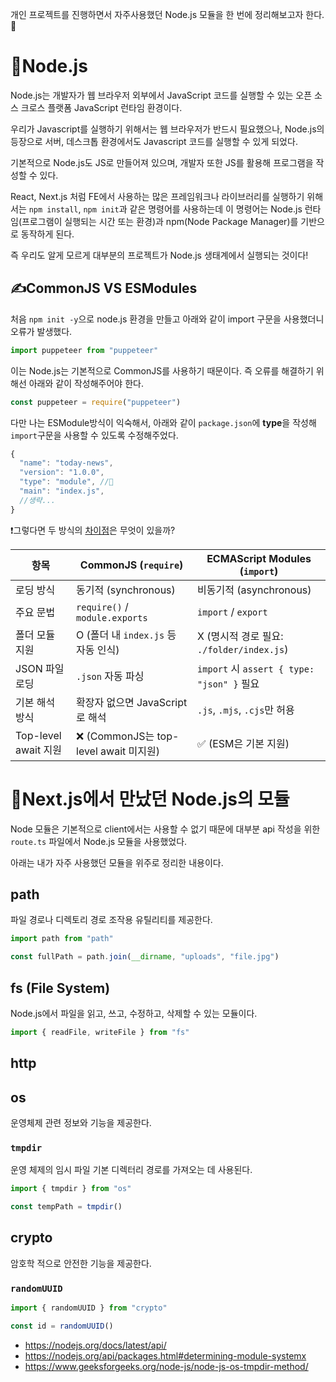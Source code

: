 개인 프로젝트를 진행하면서 자주사용했던 Node.js 모듈을 한 번에 정리해보고자 한다.🙌

# 📌Node.js

Node.js는 개발자가 웹 브라우저 외부에서 JavaScript 코드를 실행할 수 있는 오픈 소스 크로스 플랫폼 JavaScript 런타임 환경이다.

우리가 Javascript를 실행하기 위해서는 웹 브라우저가 반드시 필요했으나, Node.js의 등장으로 서버, 데스크톱 환경에서도 Javascript 코드를 실행할 수 있게 되었다.

기본적으로 Node.js도 JS로 만들어져 있으며, 개발자 또한 JS를 활용해 프로그램을 작성할 수 있다.

React, Next.js 처럼 FE에서 사용하는 많은 프레임워크나 라이브러리를 실행하기 위해서는 `npm install`, `npm init`과 같은 명령어를 사용하는데 이 명령어는 Node.js 런타임(프로그램이 실행되는 시간 또는 환경)과 npm(Node Package Manager)를 기반으로 동작하게 된다.

즉 우리도 알게 모르게 대부분의 프로젝트가 Node.js 생태계에서 실행되는 것이다!

## ✍CommonJS VS ESModules

처음 `npm init -y`으로 node.js 환경을 만들고 아래와 같이 import 구문을 사용했더니 오류가 발생했다.

```javascript
import puppeteer from "puppeteer"
```

이는 Node.js는 기본적으로 CommonJS를 사용하기 때문이다.
즉 오류를 해결하기 위해선 아래와 같이 작성해주어야 한다.

```javascript
const puppeteer = require("puppeteer")
```

다만 나는 ESModule방식이 익숙해서, 아래와 같이 `package.json`에 **type**을 작성해 `import`구문을 사용할 수 있도록 수정해주었다.

```javascript
{
  "name": "today-news",
  "version": "1.0.0",
  "type": "module", //🌟
  "main": "index.js",
  //생략...
}
```

❗그렇다면 두 방식의 [차이점](https://nodejs.org/api/packages.html#determining-module-system)은 무엇이 있을까?

| 항목                 | CommonJS (`require`)                   | ECMAScript Modules (`import`)              |
| -------------------- | -------------------------------------- | ------------------------------------------ |
| 로딩 방식            | 동기적 (synchronous)                   | 비동기적 (asynchronous)                    |
| 주요 문법            | `require()` / `module.exports`         | `import` / `export`                        |
| 폴더 모듈 지원       | O (폴더 내 `index.js` 등 자동 인식)    | X (명시적 경로 필요: `./folder/index.js`)  |
| JSON 파일 로딩       | `.json` 자동 파싱                      | `import` 시 `assert { type: "json" }` 필요 |
| 기본 해석 방식       | 확장자 없으면 JavaScript로 해석        | `.js`, `.mjs`, `.cjs`만 허용               |
| Top-level await 지원 | ❌ (CommonJS는 top-level await 미지원) | ✅ (ESM은 기본 지원)                       |

# 🙌Next.js에서 만났던 Node.js의 모듈

Node 모듈은 기본적으로 client에서는 사용할 수 없기 때문에 대부분 api 작성을 위한 `route.ts` 파일에서 Node.js 모듈을 사용했었다.

아래는 내가 자주 사용했던 모듈을 위주로 정리한 내용이다.

## path

파일 경로나 디렉토리 경로 조작용 유틸리티를 제공한다.

```javascript
import path from "path"

const fullPath = path.join(__dirname, "uploads", "file.jpg")
```

## fs (File System)

Node.js에서 파일을 읽고, 쓰고, 수정하고, 삭제할 수 있는 모듈이다.

```javascript
import { readFile, writeFile } from "fs"
```

## http

## os

운영체제 관련 정보와 기능을 제공한다.

### `tmpdir`

운영 체제의 임시 파일 기본 디렉터리 경로를 가져오는 데 사용된다.

```javascript
import { tmpdir } from "os"

const tempPath = tmpdir()
```

## crypto

암호학 적으로 안전한 기능을 제공한다.

### `randomUUID`

```javascript
import { randomUUID } from "crypto"

const id = randomUUID()
```

- <https://nodejs.org/docs/latest/api/>
- <https://nodejs.org/api/packages.html#determining-module-systemx>
- <https://www.geeksforgeeks.org/node-js/node-js-os-tmpdir-method/>
